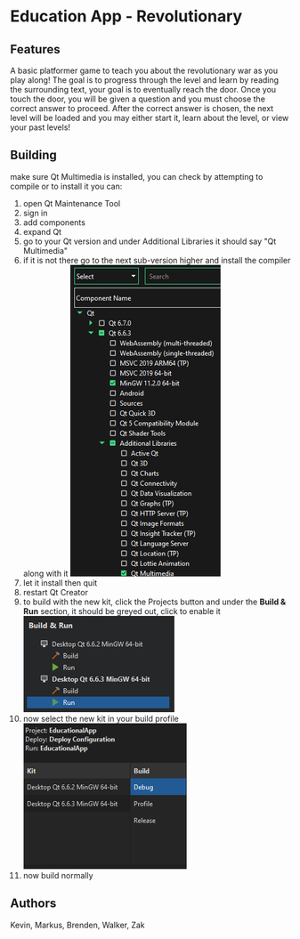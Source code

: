 # Education App - Revolutionary

## Features
A basic platformer game to teach you about the revolutionary war as you play along! The goal is to progress through the level and learn by reading the surrounding text, your goal is to eventually reach the door. Once you touch the door, you will be given a question and you must choose the correct answer to proceed. After the correct answer is chosen, the next level will be loaded and you may either start it, learn about the level, or view your past levels!

## Building
make sure Qt Multimedia is installed, you can check by attempting to compile or to install it you can:  
1. open Qt Maintenance Tool
2. sign in
3. add components
4. expand Qt
5. go to your Qt version and under Additional Libraries it should say "Qt Multimedia"
6. if it is not there go to the next sub-version higher and install the compiler along with it
![example](./readme-imgs/image.png)
7. let it install then quit
8. restart Qt Creator
9. to build with the new kit, click the Projects button and under the **Build & Run** section, it should be greyed out, click to enable it
![example](./readme-imgs/image2.png)
10. now select the new kit in your build profile
![example](./readme-imgs/image3.png)
11. now build normally

## Authors

Kevin, Markus, Brenden, Walker, Zak